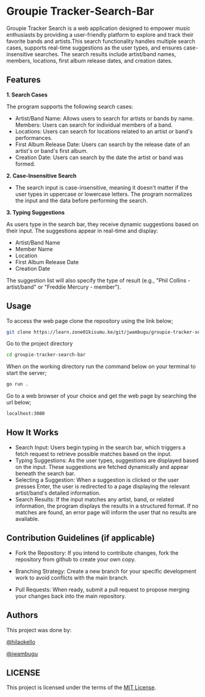 # Groupie Tracker-Search-Bar

Groupie Tracker Search is a web application designed to empower music enthusiasts by providing a user-friendly platform to explore and track their favorite bands and artists.This search functionality handles multiple search cases, supports real-time suggestions as the user types, and ensures case-insensitive searches. The search results include artist/band names, members, locations, first album release dates, and creation dates.

## Features

**1. Search Cases**

The program supports the following search cases:

- Artist/Band Name: Allows users to search for artists or bands by name.
    Members: Users can search for individual members of a band.
- Locations: Users can search for locations related to an artist or band's performances.
- First Album Release Date: Users can search by the release date of an artist's or band's first album.
- Creation Date: Users can search by the date the artist or band was formed.

**2. Case-Insensitive Search**

- The search input is case-insensitive, meaning it doesn't matter if the user types in uppercase or lowercase letters. The program normalizes the input and the data before performing the search.

**3. Typing Suggestions**

As users type in the search bar, they receive dynamic suggestions based on their input. The suggestions appear in real-time and display:

- Artist/Band Name
- Member Name
- Location
- First Album Release Date
- Creation Date

The suggestion list will also specify the type of result (e.g., "Phil Collins - artist/band" or "Freddie Mercury - member").

## Usage
To access the web page clone the repository using the link below;
```bash
git clone https://learn.zone01kisumu.ke/git/jwambugu/groupie-tracker-search-bar.git
```
Go to the project directory
```bash
cd groupie-tracker-search-bar
```
When on the working directory run the command below on your terminal to start the server;
```bash
go run .
```
Go to a web browser of your choice and get the web page by searching the url below;
```bash
localhost:3000
```

## How It Works

- Search Input: Users begin typing in the search bar, which triggers a fetch request to retrieve possible matches based on the input.
- Typing Suggestions: As the user types, suggestions are displayed based on the input. These suggestions are fetched dynamically and appear beneath the search bar.
- Selecting a Suggestion: When a suggestion is clicked or the user presses Enter, the user is redirected to a page displaying the relevant artist/band's detailed information.
- Search Results: If the input matches any artist, band, or related information, the program displays the results in a structured format. If no matches are found, an error page will inform the user that no results are available.

## Contribution Guidelines (if applicable)
- Fork the Repository: If you intend to contribute changes, fork the repository from github to create your own copy.

- Branching Strategy: Create a new branch for your specific development work to avoid conflicts with the main branch.

- Pull Requests: When ready, submit a pull request to propose merging your changes back into the main repository.

## Authors

This project was done by:

[@hilaokello](https://learn.zone01kisumu.ke/git/jwambugu/) 

[@jwambugu](https://learn.zone01kisumu.ke/git/jwambugu/)

## LICENSE

This project is licensed under the terms of the [MIT License](./LICENSE).